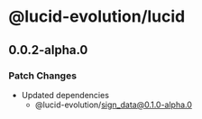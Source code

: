 # @lucid-evolution/lucid

## 0.0.2-alpha.0

### Patch Changes

- Updated dependencies
  - @lucid-evolution/sign_data@0.1.0-alpha.0

